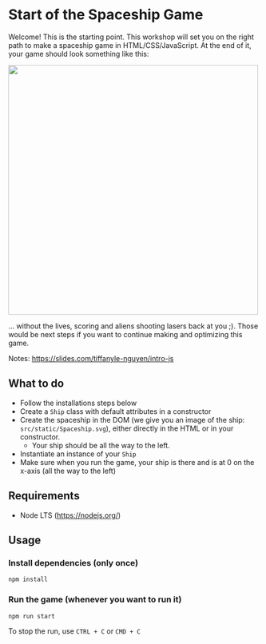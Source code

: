 # Start of the Spaceship Game
Welcome! This is the starting point. This workshop will set you on the right path to make a spaceship game in HTML/CSS/JavaScript. At the end of it,
your game should look something like this:

<img src="https://cdn.discordapp.com/attachments/375492865976958976/534481455892660244/image.png" width=500/>

... without the lives, scoring and aliens shooting lasers back at you ;). Those would be next steps if you want to continue making and optimizing this game.

Notes: https://slides.com/tiffanyle-nguyen/intro-js

## What to do
- Follow the installations steps below
- Create a `Ship` class with default attributes in a constructor
- Create the spaceship in the DOM (we give you an image of the ship: `src/static/Spaceship.svg`), either directly in the HTML
or in your constructor. 
  - Your ship should be all the way to the left.
- Instantiate an instance of your `Ship`
- Make sure when you run the game, your ship is there and is at 0 on the x-axis (all the way to the left)

## Requirements
- Node LTS (https://nodejs.org/)

## Usage
### Install dependencies (only once)
```
npm install
```

### Run the game (whenever you want to run it)
```
npm run start
```
To stop the run, use `CTRL + C` or `CMD + C`
